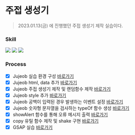 # 주접 생성기

> 2023.01.13(금) 에 진행했던 주접 생성기 제작 실습이다.

### Skill

<span>
<img src="https://img.shields.io/badge/-HTML-%23E34F26?style=for-the-badge&logo=HTML5&logoColor=white">
<img src="https://img.shields.io/badge/-CSS-%231572B6?style=for-the-badge&logo=CSS3&logoColor=white">
<img src="https://img.shields.io/badge/-JavaScript-%23F7DF1E?style=for-the-badge&logo=JavaScript&logoColor=white">
</span>

### Process

- [x] Jujeob 실습 환경 구성 [바로가기](https://github.com/ukssss/LIKELION-FE/pull/16/commits/cf749e61d56830886a63c946d6f38e329fd87b0f)
- [x] Jujeob html, data 추가 [바로가기](https://github.com/ukssss/LIKELION-FE/pull/16/commits/468385af2c3d2b967dd7aca44dc6ce3740c9c35e)
- [x] Jujeob 주접 생성기 제작 및 랜덤함수 제작 [바로가기](https://github.com/ukssss/LIKELION-FE/pull/16/commits/0152842f79afbdd4bfdb53756f26588bc7a26dec)
- [x] Jujeob style 추가 [바로가기](https://github.com/ukssss/LIKELION-FE/pull/16/commits/07cda0e68860db169ba6f22c1128e43e3f0ce422)
- [x] Jujeob 공백이 입력된 경우 발생하는 이벤트 설정 [바로가기](https://github.com/ukssss/LIKELION-FE/pull/16/commits/daad02e0fe0ea36c4c39afaba9561476619d6eb7)
- [x] Jujeob 숫자형 문자열을 검사하는 typeOf 함수 생성 [바로가기](https://github.com/ukssss/LIKELION-FE/pull/16/commits/5c1c85f774e5076fdb42cffdaae2abfb7af641e5)
- [x] showAlert 함수를 통해 오류 메시지 출력 [바로가기](https://github.com/ukssss/LIKELION-FE/pull/16/commits/6fe8fc8b82d543d57c6fb419707633d5d9a7d850)
- [x] copy 유틸 함수 제작 및 shake 구현 [바로가기](https://github.com/ukssss/LIKELION-FE/pull/17/commits/141cc2e0246fe9a7918a12fcc59d8c1609164e83)
- [x] GSAP 실습 [바로가기](https://github.com/ukssss/LIKELION-FE/pull/17/commits/97524e6c4ce3a05f2216a431652e71d3ba6ccacd)

